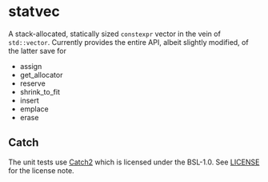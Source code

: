 # statvec

A stack-allocated, statically sized `constexpr` vector in the vein of `std::vector`. Currently provides the entire API, albeit slightly modified, of the latter save for

* assign
* get_allocator
* reserve
* shrink_to_fit
* insert
* emplace
* erase

## Catch

The unit tests use [Catch2](github.com/catchorg/Catch2) which is licensed under the BSL-1.0. See [LICENSE](LICENSE) for the license note.
